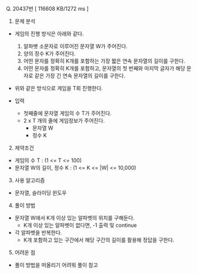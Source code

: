 Q. 20437번 [ 116608 KB/1272 ms ]

1. 문제 분석
- 게임의 진행 방식은 아래와 같다.
  1. 알파벳 소문자로 이루어진 문자열 W가 주어진다.
  2. 양의 정수 K가 주어진다.
  3. 어떤 문자를 정확히 K개를 포함하는 가장 짧은 연속 문자열의 길이를 구한다.
  4. 어떤 문자를 정확히 K개를 포함하고, 문자열의 첫 번째와 마지막 글자가 해당 문자로 같은 가장 긴 연속 문자열의 길이를 구한다.

- 위와 같은 방식으로 게임을 T회 진행한다.


- 입력
  - 첫째줄에 문자열 게임의 수 T가 주어진다.
  - 2 x T 개의 줄에 게임정보가 주어진다.
    - 문자열 W
    - 정수 K

2. 제약조건
- 게임의 수 T : (1 <= T <= 100)
- 문자열 W의 길이, 정수 K : (1 <= K <= |W| <= 10,000)

3. 사용 알고리즘
- 문자열, 슬라이딩 윈도우

4. 풀이 방법
- 문자열 W에서 K개 이상 있는 알파벳의 위치를 구해둔다.
  - K개 이상 있는 알파벳이 없다면, -1 출력 및 continue
- 각 알파벳을 반복한다.
  - K개 포함하고 있는 구간에서 해당 구간의 길이를 활용해 정답을 구한다.

5. 어려운 점
- 풀이 방법을 떠올리기 어려워 풀이 참고